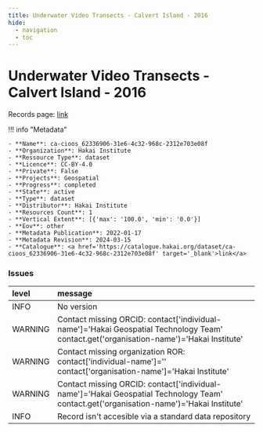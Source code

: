 ```yaml
---
title: Underwater Video Transects - Calvert Island - 2016
hide:
  - navigation
  - toc
---
```


# Underwater Video Transects - Calvert Island - 2016

Records page: <a href='https://catalogue.hakai.org/dataset/ca-cioos_62336906-31e6-4c32-968c-2312e703e08f' target='_blank'>link</a>

<div id='map'></div>

!!! info "Metadata"
    
    - **Name**: ca-cioos_62336906-31e6-4c32-968c-2312e703e08f 
    - **Organization**: Hakai Institute 
    - **Ressource Type**: dataset 
    - **Licence**: CC-BY-4.0 
    - **Private**: False 
    - **Projects**: Geospatial 
    - **Progress**: completed 
    - **State**: active 
    - **Type**: dataset 
    - **Distributor**: Hakai Institute 
    - **Resources Count**: 1 
    - **Vertical Extent**: [{'max': '100.0', 'min': '0.0'}] 
    - **Eov**: other 
    - **Metadata Publication**: 2022-01-17 
    - **Metadata Revision**: 2024-03-15 
    - **Catalogue**: <a href='https://catalogue.hakai.org/dataset/ca-cioos_62336906-31e6-4c32-968c-2312e703e08f' target='_blank'>link</a> 

### Issues

| level   | message                                                                                                                                 |
|:--------|:----------------------------------------------------------------------------------------------------------------------------------------|
| INFO    | No version                                                                                                                              |
| WARNING | Contact missing ORCID: contact['individual-name']='Hakai Geospatial Technology Team' contact.get('organisation-name')='Hakai Institute' |
| WARNING | Contact missing organization ROR:  contact['individual-name']='' contact['organisation-name']='Hakai Institute'                         |
| WARNING | Contact missing ORCID: contact['individual-name']='Hakai Geospatial Technology Team' contact.get('organisation-name')='Hakai Institute' |
| INFO    | Record isn't accesible via a standard data repository                                                                                   |

<script>
   document.addEventListener("DOMContentLoaded", function() {
    var map = L.map('map').setView([51.505, -125.09], 5);
    L.tileLayer('https://tile.openstreetmap.org/{z}/{x}/{y}.png', {
        maxZoom: 19,
        attribution: '&copy; <a href="http://www.openstreetmap.org/copyright">OpenStreetMap</a>'
    }).addTo(map);
    var geojsonFeature = {
        "type": "Feature",
        "properties": {
            "name" : "Underwater Video Transects - Calvert Island - 2016"
        },
        "geometry": {'type': 'Polygon', 'coordinates': [[[-128.13217163085938, 51.64870258356993], [-128.06350708007812, 51.64870258356993], [-128.06350708007812, 51.69958706405643], [-128.13217163085938, 51.69958706405643], [-128.13217163085938, 51.64870258356993]]]}
    }
    L.geoJSON(geojsonFeature).addTo(map);
   })
</script>